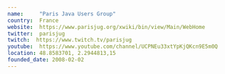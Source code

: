 ```yaml
---
name:     "Paris Java Users Group"
country:  France
website:  https://www.parisjug.org/xwiki/bin/view/Main/WebHome
twitter:  parisjug
twitch:  https://www.twitch.tv/parisjug
youtube:  https://www.youtube.com/channel/UCPNEu33xtYpKjQKcn9E5m0Q
location: 48.8583701, 2.2944813,15
founded_date: 2008-02-02
---
```


